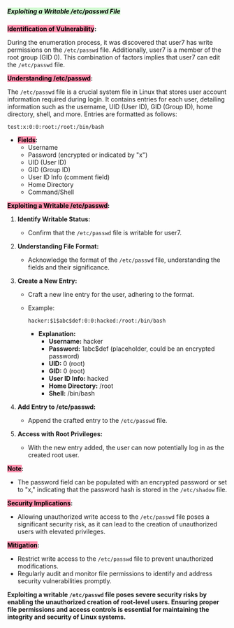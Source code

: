 ##### **<mark style="background: #BBFABBA6;">Exploiting a Writable /etc/passwd File</mark>**

**<mark style="background: #FF5582A6;">Identification of Vulnerability</mark>:**

During the enumeration process, it was discovered that user7 has write permissions on the `/etc/passwd` file. Additionally, user7 is a member of the root group (GID 0). This combination of factors implies that user7 can edit the `/etc/passwd` file.

**<mark style="background: #FF5582A6;">Understanding /etc/passwd</mark>:**

The `/etc/passwd` file is a crucial system file in Linux that stores user account information required during login. It contains entries for each user, detailing information such as the username, UID (User ID), GID (Group ID), home directory, shell, and more. Entries are formatted as follows:

```
test:x:0:0:root:/root:/bin/bash
```

- **<mark style="background: #FF5582A6;">Fields</mark>:**
  - Username
  - Password (encrypted or indicated by "x")
  - UID (User ID)
  - GID (Group ID)
  - User ID Info (comment field)
  - Home Directory
  - Command/Shell

**<mark style="background: #FF5582A6;">Exploiting a Writable /etc/passwd</mark>:**

1. **Identify Writable Status:**
   - Confirm that the `/etc/passwd` file is writable for user7.

2. **Understanding File Format:**
   - Acknowledge the format of the `/etc/passwd` file, understanding the fields and their significance.

3. **Create a New Entry:**
   - Craft a new line entry for the user, adhering to the format.
   - Example:
     ```
     hacker:$1$abc$def:0:0:hacked:/root:/bin/bash
     ```

     - **Explanation:**
       - **Username:** hacker
       - **Password:** $1$abc$def (placeholder, could be an encrypted password)
       - **UID:** 0 (root)
       - **GID:** 0 (root)
       - **User ID Info:** hacked
       - **Home Directory:** /root
       - **Shell:** /bin/bash

4. **Add Entry to /etc/passwd:**
   - Append the crafted entry to the `/etc/passwd` file.

5. **Access with Root Privileges:**
   - With the new entry added, the user can now potentially log in as the created root user.

**<mark style="background: #FF5582A6;">Note</mark>:**
- The password field can be populated with an encrypted password or set to "x," indicating that the password hash is stored in the `/etc/shadow` file.

**<mark style="background: #FF5582A6;">Security Implications</mark>:**
- Allowing unauthorized write access to the `/etc/passwd` file poses a significant security risk, as it can lead to the creation of unauthorized users with elevated privileges.

**<mark style="background: #FF5582A6;">Mitigation</mark>:**
- Restrict write access to the `/etc/passwd` file to prevent unauthorized modifications.
- Regularly audit and monitor file permissions to identify and address security vulnerabilities promptly.

**Exploiting a writable `/etc/passwd` file poses severe security risks by enabling the unauthorized creation of root-level users. Ensuring proper file permissions and access controls is essential for maintaining the integrity and security of Linux systems.**